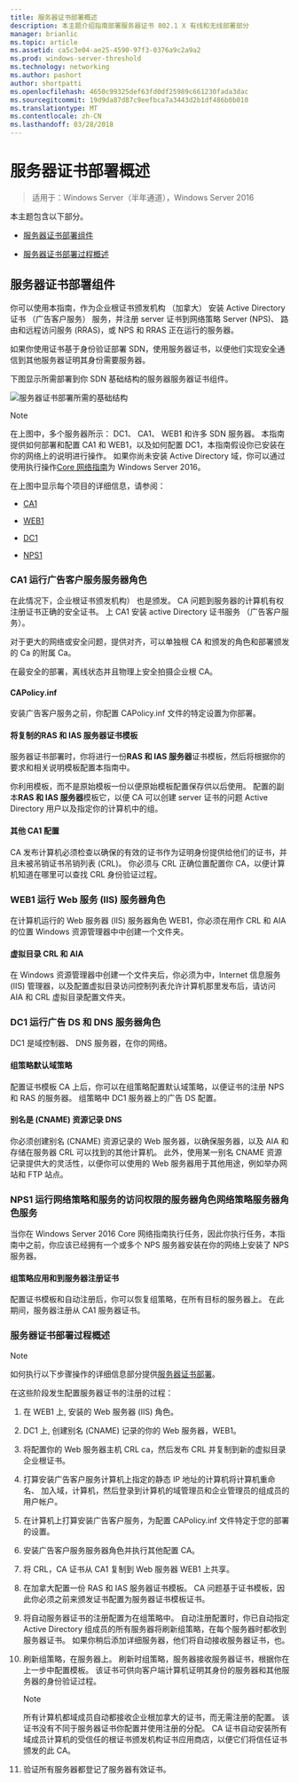 ```yaml
---
title: 服务器证书部署概述
description: 本主题介绍指南部署服务器证书 802.1 X 有线和无线部署部分
manager: brianlic
ms.topic: article
ms.assetid: ca5c3e04-ae25-4590-97f3-0376a9c2a9a2
ms.prod: windows-server-threshold
ms.technology: networking
ms.author: pashort
author: shortpatti
ms.openlocfilehash: 4650c99325def63fd0df25989c661230fada3dac
ms.sourcegitcommit: 19d9da87d87c9eefbca7a3443d2b1df486b0b010
ms.translationtype: MT
ms.contentlocale: zh-CN
ms.lasthandoff: 03/28/2018
---
```

# <a name="server-certificate-deployment-overview"></a>服务器证书部署概述

>适用于：Windows Server（半年通道），Windows Server 2016

本主题包含以下部分。  
  
-   [服务器证书部署组件](#bkmk_components)
  
-   [服务器证书部署过程概述](#bkmk_process)
  
## <a name="bkmk_components"></a>服务器证书部署组件
你可以使用本指南，作为企业根证书颁发机构 （加拿大） 安装 Active Directory 证书 （广告客户服务） 服务，并注册 server 证书到网络策略 Server (NPS)、 路由和远程访问服务 (RRAS)，或 NPS 和 RRAS 正在运行的服务器。


如果你使用证书基于身份验证部署 SDN，使用服务器证书，以便他们实现安全通信到其他服务器证明其身份需要服务器。
  
下图显示所需部署到你 SDN 基础结构的服务器服务器证书组件。
  
![服务器证书部署所需的基础结构](../../../media/Nps-Certs/Nps-Certs.jpg)  
  
> [!NOTE]  
> 在上图中，多个服务器所示： DC1、 CA1、 WEB1 和许多 SDN 服务器。 本指南提供如何部署和配置 CA1 和 WEB1，以及如何配置 DC1，本指南假设你已安装在你的网络上的说明进行操作。 如果你尚未安装 Active Directory 域，你可以通过使用执行操作[Core 网络指南](https://technet.microsoft.com/library/mt604042.aspx)为 Windows Server 2016。  
  
在上图中显示每个项目的详细信息，请参阅：  
  
-   [CA1](#bkmk_ca1)  
  
-   [WEB1](#bkmk_web1)  
  
-   [DC1](#bkmk_dc1)  
  
-   [NPS1](#bkmk_nps1)  
  
### <a name="bkmk_ca1"></a>CA1 运行广告客户服务服务器角色  
在此情况下，企业根证书颁发机构） 也是颁发。 CA 问题到服务器的计算机有权注册证书正确的安全证书。 上 CA1 安装 active Directory 证书服务 （广告客户服务）。  
  
对于更大的网络或安全问题，提供对齐，可以单独根 CA 和颁发的角色和部署颁发的 Ca 的附属 Ca。  
  
在最安全的部署，离线状态并且物理上安全拍摄企业根 CA。   
  
#### <a name="capolicyinf"></a>CAPolicy.inf  
安装广告客户服务之前，你配置 CAPolicy.inf 文件的特定设置为你部署。  
  
#### <a name="copy-of-the-ras-and-ias-servers-certificate-template"></a>将复制的**RAS 和 IAS 服务器**证书模板  
服务器证书部署时，你将进行一份**RAS 和 IAS 服务器**证书模板，然后将根据你的要求和相关说明模板配置本指南中。   
  
你利用模板，而不是原始模板一份以便原始模板配置保存供以后使用。 配置的副本**RAS 和 IAS 服务器**模板它，以便 CA 可以创建 server 证书的问题 Active Directory 用户以及指定你的计算机中的组。  
  
#### <a name="additional-ca1-configuration"></a>其他 CA1 配置  
CA 发布计算机必须检查以确保的有效的证书作为证明身份提供给他们的证书，并且未被吊销证书吊销列表 (CRL)。 你必须与 CRL 正确位置配置你 CA，以便计算机知道在哪里可以查找 CRL 身份验证过程。  
  
### <a name="bkmk_web1"></a>WEB1 运行 Web 服务 (IIS) 服务器角色  
在计算机运行的 Web 服务器 (IIS) 服务器角色 WEB1，你必须在用作 CRL 和 AIA 的位置 Windows 资源管理器中中创建一个文件夹。  
  
#### <a name="virtual-directory-for-the-crl-and-aia"></a>虚拟目录 CRL 和 AIA  
在 Windows 资源管理器中创建一个文件夹后，你必须为中，Internet 信息服务 (IIS) 管理器，以及配置虚拟目录访问控制列表允许计算机那里发布后，请访问 AIA 和 CRL 虚拟目录配置文件夹。  
  
### <a name="bkmk_dc1"></a>DC1 运行广告 DS 和 DNS 服务器角色  
DC1 是域控制器、 DNS 服务器，在你的网络。  
  
#### <a name="group-policy-default-domain-policy"></a>组策略默认域策略  
配置证书模板 CA 上后，你可以在组策略配置默认域策略，以便证书的注册 NPS 和 RAS 的服务器。 组策略中 DC1 服务器上的广告 DS 配置。  
  
#### <a name="dns-alias-cname-resource-record"></a>别名是 (CNAME) 资源记录 DNS  
你必须创建别名 (CNAME) 资源记录的 Web 服务器，以确保服务器，以及 AIA 和存储在服务器 CRL 可以找到的其他计算机。 此外，使用某一别名 CNAME 资源记录提供大的灵活性，以便你可以使用的 Web 服务器用于其他用途，例如举办网站和 FTP 站点。  
  
### <a name="bkmk_nps1"></a>NPS1 运行网络策略和服务的访问权限的服务器角色网络策略服务器角色服务  
当你在 Windows Server 2016 Core 网络指南执行任务，因此你执行任务，本指南中之前，你应该已经拥有一个或多个 NPS 服务器安装在你的网络上安装了 NPS 服务器。  
  
#### <a name="group-policy-applied-and-certificate-enrolled-to-servers"></a>组策略应用和到服务器注册证书  
配置证书模板和自动注册后，你可以恢复组策略，在所有目标的服务器上。 在此期间，服务器注册从 CA1 服务器证书。  
  
### <a name="bkmk_process"></a>服务器证书部署过程概述  
  
> [!NOTE]  
> 如何执行以下步骤操作的详细信息部分提供[服务器证书部署](../../../core-network-guide/cncg/server-certs/Server-Certificate-Deployment.md)。  
  
在这些阶段发生配置服务器证书的注册的过程：  
  
1.  在 WEB1 上, 安装的 Web 服务器 (IIS) 角色。  
  
2.  DC1 上, 创建别名 (CNAME) 记录的你的 Web 服务器，WEB1。  
  
3.  将配置你的 Web 服务器主机 CRL ca，然后发布 CRL 并复制到新的虚拟目录企业根证书。  
  
4.  打算安装广告客户服务计算机上指定的静态 IP 地址的计算机将计算机重命名、 加入域，计算机，然后登录到计算机的域管理员和企业管理员的组成员的用户帐户。  
  
5.  在计算机上打算安装广告客户服务，为配置 CAPolicy.inf 文件特定于您的部署的设置。  
  
6.  安装广告客户服务服务器角色并执行其他配置 CA。  
  
7.  将 CRL，CA 证书从 CA1 复制到 Web 服务器 WEB1 上共享。  
  
8.  在加拿大配置一份 RAS 和 IAS 服务器证书模板。 CA 问题基于证书模板，因此你必须之前来颁发证书配置为服务器证书模板证书。  
  
9.  将自动服务器证书的注册配置为在组策略中。 自动注册配置时，你已自动指定 Active Directory 组成员的所有服务器将刷新组策略，在每个服务器时都收到服务器证书。 如果你稍后添加详细服务器，他们将自动接收服务器证书，也。  
  
10. 刷新组策略，在服务器上。 刷新时组策略，服务器接收服务器证书，根据你在上一步中配置模板。 该证书可供向客户端计算机证明其身份的服务器和其他服务器的身份验证过程。  
  
    > [!NOTE]  
    > 所有计算机都域成员自动都接收企业根加拿大的证书，而无需注册的配置。 该证书没有不同于服务器证书你配置并使用注册的分配。 CA 证书自动安装所有域成员计算机的受信任的根证书颁发机构证书应用商店，以便它们将信任证书颁发的此 CA。   
  
10. 验证所有服务器都登记了服务器有效证书。  
  


